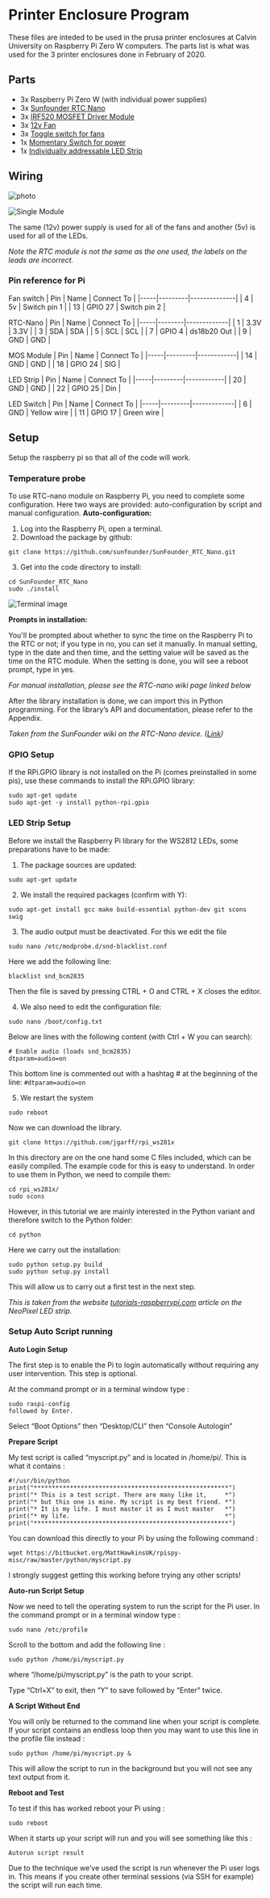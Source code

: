 # Printer Enclosure Program

These files are inteded to be used in the prusa printer enclosures at Calvin University on Raspberry Pi Zero W computers. The parts list is what was used for the 3 printer enclosures done in February of 2020.
## Parts

- 3x Raspberry Pi Zero W (with individual power supplies)
- 3x [Sunfounder RTC Nano](https://www.sunfounder.com/pcf8563-real-time-clock.html)
- 3x [IRF520 MOSFET Driver Module](https://www.amazon.com/IRF520-MOSFET-Driver-Arduino-Raspberry/dp/B07F7SV84V/ref=asc_df_B07F7SV84V/?tag=hyprod-20&linkCode=df0&hvadid=242027088707&hvpos=1o1&hvnetw=g&hvrand=16724190271650521161&hvpone=&hvptwo=&hvqmt=&hvdev=c&hvdvcmdl=&hvlocint=&hvlocphy=9017521&hvtargid=pla-489073861129&psc=1)
- 3x [12v Fan](https://www.amazon.com/Rosewill-Bearing-Computer-ROCF-13001-Standard/dp/B00KB8CB9O/ref=sr_1_6?keywords=5v+fan+120mm&qid=1580848486&sr=8-6)
- 3x [Toggle switch for fans](https://www.amazon.com/Rocker-Switch-Household-Appliances-MXRS/dp/B07L9JWVVR/ref=sr_1_12?keywords=toggle%2Bswitch%2B10000%2Bpack&qid=1581039736&sr=8-12&th=1)
- 1x [Momentary Switch for power](https://www.amazon.com/dp/B015X34IP6/ref=sspa_dk_detail_0?psc=1&pd_rd_i=B015X34IP6&pd_rd_w=bGWUs&pf_rd_p=45a72588-80f7-4414-9851-786f6c16d42b&pd_rd_wg=BAYmB&pf_rd_r=KWFACYN015Y4N8E34SGD&pd_rd_r=2679690b-2d48-42c0-b261-dad01652c70b&spLa=ZW5jcnlwdGVkUXVhbGlmaWVyPUFCUUYwVFkwRk00QkcmZW5jcnlwdGVkSWQ9QTAyMzUwNTUyUFk3OUc4UEJETTVYJmVuY3J5cHRlZEFkSWQ9QTAxODQ4NjkzVTJVSEFGVVg2QUhGJndpZGdldE5hbWU9c3BfZGV0YWlsJmFjdGlvbj1jbGlja1JlZGlyZWN0JmRvTm90TG9nQ2xpY2s9dHJ1ZQ==)   
- 1x [Individually addressable LED Strip](https://www.amazon.com/BTF-LIGHTING-WS2812B-Individual-Addressable-Non-waterproof/dp/B01CDTEJBG/ref=sr_1_1_sspa?crid=EMRRIWRZHQS7&keywords=individually%2Baddressable%2Bled%2Bstrip&qid=1580324344&sprefix=individually%2Baddressable%2Caps%2C158&sr=8-1-spons&spLa=ZW5jcnlwdGVkUXVhbGlmaWVyPUExTTE2OU5WQjQ0ODZXJmVuY3J5cHRlZElkPUEwMTc3MzQzMlpJRFVPTlJSNzRBUSZlbmNyeXB0ZWRBZElkPUEwNzc0Mjk0RUxJNU9YV0EwODJaJndpZGdldE5hbWU9c3BfYXRmJmFjdGlvbj1jbGlja1JlZGlyZWN0JmRvTm90TG9nQ2xpY2s9dHJ1ZQ&th=1)

## Wiring
![photo](https://lh3.googleusercontent.com/vem8Xpil1XM2C7p8tA4gBcofuDyzzfPfsX5OXxg9VfzfKP1tbHLu8hUG-KteC0AZJ6uWhpcQD0DmmX6Aw1TZv-hNVxh7ZVBDOzPwixHhLcQg2viSHejO4xptIUXBe_FAw781i3yH_QMA6jomYAwFAA_HaoVXMZO6B-VuAA-JJI6zUm_gjI9jph5U5eCUvJ48uEyIOzU6pF8kY4X2xopHPaWvubHASvXQcC7t1_mpIEWcxbnxZuNRhOMC_fbqZfLebb5kXUgUb_05FqJTMYhy0yMPImNJc8IPRCotHr17aQlaQZVoft_ivHJcl6Au-tMD54X-tsnC3U4g0c0ATsdpMvgjNfNDxPMy0YTSqJoi7LOJz-riLmuCNxNw7iZiTsxusFPiPOfWISlRvLHkCcwg8p5muvBQHrNXqJwzQOSqr22gtDOd6V9LeZ8u712bkkkzfqqxwNOJH2en-RSUNeSz3en-2dr7BSvuz4_A0mkxIdpryc1qToxiKK0HbbzRTIj47JFRQzk9AiAxOpBQklhgioQYgDwpqKHbZGDh0sHPUcwthV5wpYsCL1eppj-PDlD8TMEv9BtTtAww4-GLOlWQxZqz9gNU5dj1WNuxnvJgr5WtNXu18sh7WtpKLf_hI5dw00a3-Cu9w6QFWhJhzLZtz5jqe7kV52oX3fiGTa8VEVmYj2IyfCY3J1o=w906-h731-no)

![Single Module](https://lh3.googleusercontent.com/f9M_e5tYCQ0vInbCXLP84DLRWwk6WJmVoZw4nX364aKirdTtrSSYpBhqQ85vCfKRRTyhZA7PVK03ddK8HlkA1MHGGPrKLjVMfFOgy7F0KK5HOP_ZQk2nyVU01CV53AeUc69GKBvplC4dDNA15BVLAclBdp-AjkdPnM7eXXeSr3GHaP5uLpKxbhKukn-B64q0zoceNA7kWilyXFOl8SaNo0iWrBjxEqSvxKd2P4E7-UPGuh85sOLUFJUYPnvW3HlKLFV1ohZs9evpg8VLU8NRE0Xnn7fxEAGBZHsvVhmwQU_X0mMB1d0Bs1Cpr1l7yHfQyc1rgbjoAN2CB14h6EZ54_-gVLEcZqHhI4K-ZMYU6peN3cRVUUwkWJ_-iQT_L9gkN3BM0RMBy5OON2-brdt4NeZfRTn6_5CGYrcwSMAPogg8n5805s_Wd-73KqCU-TfMpiyWbVTSdzuDSgX9-RdICye_aQVw1jduP2VCNZbDiB9VsQOJaCScEM64F8N3rsBfC9z1mN3eDF9zfXhLTsECTSghbi1fRbHxSMIgAhCEatqAGGL9x2Ov2hZYOv2hdbwwpUeshSRK-VHLY5WxRw12wQRRYDUrG1lxoXiRYHCJkkA8bNQEjN92ohvMOBLvqdzcfowZw6TU84Irp2iH2BqQtE9-7zDWNpZIuXYvxuXisQyQmkvX0iKNxkpmh0v3hqRhbZlaB-9ozdUC04mgqEAaEO8wFqFN-uBL9DDz5dQIR21FXCVC=w632-h871-no)

The same (12v) power supply is used for all of the fans and another (5v) is used for all of the LEDs.

*Note the RTC module is not the same as the one used, the labels on the leads are incorrect.*

### Pin reference for Pi

Fan switch
| Pin | Name    | Connect To   |
|-----|---------|--------------|
| 4   | 5v      | Switch pin 1 |
| 13  | GPIO 27 | Switch pin 2 |

RTC-Nano
| Pin | Name   | Connect To  |
|-----|--------|-------------|
| 1   | 3.3V   | 3.3V        |
| 3   | SDA    | SDA         |
| 5   | SCL    | SCL         |
| 7   | GPIO 4 | ds18b20 Out |
| 9   | GND    | GND         |

MOS Module
| Pin | Name    | Connect To |
|-----|---------|------------|
| 14  | GND     | GND        |
| 18  | GPIO 24 | SIG        |

LED Strip
| Pin | Name    | Connect To |
|-----|---------|------------|
| 20  | GND     | GND        |
| 22  | GPIO 25 | Din        |

LED Switch
| Pin | Name    | Connect To  |
|-----|---------|-------------|
| 6   | GND     | Yellow wire |
| 11  | GPIO 17 | Green wire  |

## Setup
Setup the raspberry pi so that all of the code will work.
### Temperature probe
To use RTC-nano module on Raspberry Pi, you need to complete some configuration. Here two ways are provided: auto-configuration by script and manual configuration.
**Auto-configuration:**

1. Log into the Raspberry Pi, open a terminal.
2. Download the package by github:
```
git clone https://github.com/sunfounder/SunFounder_RTC_Nano.git
```
3. Get into the code directory to install:
```
cd SunFounder_RTC_Nano 
sudo ./install
```
![Terminal image](http://wiki.sunfounder.cc/images/6/68/Rtc-nano.png)

**Prompts in installation:**

You'll be prompted about whether to sync the time on the Raspberry Pi to the RTC or not; if you type in no, you can set it manually.
In manual setting, type in the date and then time, and the setting value will be saved as the time on the RTC module.
When the setting is done, you will see a reboot prompt, type in yes.

*For manual installation, please see the RTC-nano wiki page linked below*

After the library installation is done, we can import this in Python programming. For the library’s API and documentation, please refer to the Appendix.

*Taken from the SunFounder wiki on the RTC-Nano device. ([Link](http://wiki.sunfounder.cc/index.php?title=RTC-Nano#Configuration))*

### GPIO Setup

If the RPi.GPIO library is not installed on the Pi (comes preinstalled in some pis), use these commands to install the RPi.GPIO library:
```
sudo apt-get update
sudo apt-get -y install python-rpi.gpio
```

### LED Strip Setup

Before we install the Raspberry Pi library for the WS2812 LEDs, some preparations have to be made:

1. The package sources are updated:
```
sudo apt-get update
```
2. We install the required packages (confirm with Y):
```
sudo apt-get install gcc make build-essential python-dev git scons swig
```
3. The audio output must be deactivated. For this we edit the file
```
sudo nano /etc/modprobe.d/snd-blacklist.conf
```
Here we add the following line:
```
blacklist snd_bcm2835
```
Then the file is saved by pressing CTRL + O and CTRL + X closes the editor.

4. We also need to edit the configuration file:
```
sudo nano /boot/config.txt
```
Below are lines with the following content (with Ctrl + W you can search):
```
# Enable audio (loads snd_bcm2835)
dtparam=audio=on
```
This bottom line is commented out with a hashtag # at the beginning of the line: `#dtparam=audio=on`

5. We restart the system
```
sudo reboot
```

Now we can download the library.
```
git clone https://github.com/jgarff/rpi_ws281x
```
In this directory are on the one hand some C files included, which can be easily compiled. The example code for this is easy to understand. In order to use them in Python, we need to compile them:
```
cd rpi_ws281x/
sudo scons
```
However, in this tutorial we are mainly interested in the Python variant and therefore switch to the Python folder:
```
cd python
```
Here we carry out the installation:
```
sudo python setup.py build
sudo python setup.py install
```
This will allow us to carry out a first test in the next step.

*This is taken from the website [tutorials-raspberrypi.com](https://tutorials-raspberrypi.com/connect-control-raspberry-pi-ws2812-rgb-led-strips/) article on the NeoPixel LED strip.*

### Setup Auto Script running
**Auto Login Setup**

The first step is to enable the Pi to login automatically without requiring any user intervention. This step is optional.

At the command prompt or in a terminal window type :
```
sudo raspi-config
followed by Enter.
```
Select “Boot Options” then “Desktop/CLI” then “Console Autologin”

**Prepare Script**

My test script is called “myscript.py” and is located in /home/pi/. This is what it contains :
```
#!/usr/bin/python
print("******************************************************")
print("* This is a test script. There are many like it,     *")
print("* but this one is mine. My script is my best friend. *")
print("* It is my life. I must master it as I must master   *")
print("* my life.                                           *")
print("******************************************************")
```
You can download this directly to your Pi by using the following command :
```
wget https://bitbucket.org/MattHawkinsUK/rpispy-misc/raw/master/python/myscript.py
```
I strongly suggest getting this working before trying any other scripts!

**Auto-run Script Setup**

Now we need to tell the operating system to run the script for the Pi user. In the command prompt or in a terminal window type :
```
sudo nano /etc/profile
```
Scroll to the bottom and add the following line :
```
sudo python /home/pi/myscript.py
```
where “/home/pi/myscript.py” is the path to your script.

Type “Ctrl+X” to exit, then “Y” to save followed by “Enter” twice.

**A Script Without End**

You will only be returned to the command line when your script is complete. If your script contains an endless loop then you may want to use this line in the profile file instead :
```
sudo python /home/pi/myscript.py &
```
This will allow the script to run in the background but you will not see any text output from it.

**Reboot and Test**

To test if this has worked reboot your Pi using :
```
sudo reboot
```
When it starts up your script will run and you will see something like this :
```
Autorun script result
```
Due to the technique we’ve used the script is run whenever the Pi user logs in. This means if you create other terminal sessions (via SSH for example) the script will run each time.
